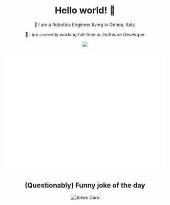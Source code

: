 <h1 align="center">Hello world! 👋</h1>

<!--
**andreabradpitto/andreabradpitto** is a ✨ _special_ ✨ repository because its `README.md` (this file) appears on your GitHub profile.

Here are some ideas to get you started:

- 🔭 I’m currently working on ...
- 🌱 I’m currently learning ...
- 👯 I’m looking to collaborate on ...
- 🤔 I’m looking for help with ...
- 💬 Ask me about ...
- 📫 How to reach me: ...
- 😄 Pronouns: ...
- ⚡ Fun fact: ...
-->

<p align="center">🤖 I am a Robotics Engineer living in Genoa, Italy.</p>
<p align="center">🏁 I am currently working full-time as Software Developer</p>

<p align="center">
  <a href="https://github.com/andreabradpitto/">
    <img src="https://github-readme-stats.vercel.app/api?username=andreabradpitto&include_all_commits=true&show_icons=true&bg_color=232627&text_color=ffffd7&icon_color=cccc00&title_color=ffff99" />
  </a>
</p>

<p align="center">
  <a href="https://github.com/andreabradpitto/">
    <img src="https://raw.githubusercontent.com/andreabradpitto/andreabradpitto/master/github-metrics.svg" />
  </a>
</p>

<h2 align="center">(Questionably) Funny joke of the day</h2>
<p align="center">
<img src="https://readme-jokes.vercel.app/api?theme=ayu-mirage" alt="Jokes Card"/>
</p>
